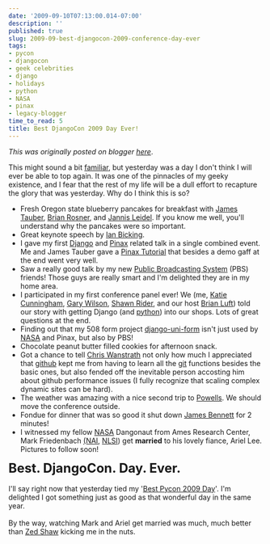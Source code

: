 ```yaml
---
date: '2009-09-10T07:13:00.014-07:00'
description: ''
published: true
slug: 2009-09-best-djangocon-2009-conference-day-ever
tags:
- pycon
- djangocon
- geek celebrities
- django
- holidays
- python
- NASA
- pinax
- legacy-blogger
time_to_read: 5
title: Best DjangoCon 2009 Day Ever!
---
```


*This was originally posted on blogger [here](https://pydanny.blogspot.com/2009/09/best-djangocon-2009-conference-day-ever.html)*.

This might sound a bit <a href="http://pydanny.blogspot.com/2009/03/best-pycon-2009-conference-day-ever.html">familiar</a>, but yesterday was a day I don't think I will ever be able to top again. It was one of the pinnacles of my geeky existence, and I fear that the rest of my life will be a dull effort to recapture the glory that was yesterday. Why do I think this is so?<br /><ul><li>Fresh Oregon state blueberry pancakes for breakfast with <a href="http://jamestauber.com/">James Tauber</a>, <a href="http://oebfare.com/">Brian Rosner</a>, and <a href="http://jannisleidel.com/">Jannis Leidel</a>. If you know me well, you'll understand why the pancakes were so important.</li><li>Great keynote speech by <a href="http://blog.ianbicking.org/">Ian Bicking</a>.<br /></li><li>I gave my first <a href="http://djangoproject.com/">Django</a> and <a href="http://pinaxproject.com/">Pinax</a> related talk in a single combined event. Me and James Tauber gave a <a href="http://www.slideshare.net/pydanny/pinax-tutorial-090909">Pinax Tutorial</a> that besides a demo gaff at the end went very well.</li><li>Saw a really good talk by my new <a href="http://pbs.org/">Public Broadcasting System</a> (PBS) friends! Those guys are really smart and I'm delighted they are in my home area.<br /></li><li>I participated in my first conference panel ever! We (me, <a href="http://elephantangelchild.blogspot.com/">Katie Cunningham</a>, <a href="http://gdub.wordpress.com/">Gary Wilson</a>, <a href="http://pbs.org/">Shawn Rider</a>, and our host <a href="http://lincolnloop.com/">Brian Luft</a>)  told our story with getting Django (and <a href="http://python.org/">python</a>) into our shops. Lots of great questions at the end.</li><li>Finding out that my 508 form project <a href="http://github.com/pydanny/django-uni-form">django-uni-form</a> isn't just used by <a href="http://www.nasa.gov/">NASA</a> and Pinax, but also by PBS!</li><li>Chocolate peanut butter filled cookies for afternoon snack.</li><li>Got a chance to tell <a href="http://defunkt.github.com/">Chris Wanstrath</a> not only how much I appreciated that <a href="http://github.com/">github</a> kept me from having to learn all the <a href="http://git-scm.com/">git</a> functions besides the basic ones, but also fended off the inevitable person accosting him about github performance issues (I fully recognize that scaling complex dynamic sites can be hard).<br /></li><li>The weather was amazing with a nice second trip to <a href="http://www.powells.com/">Powells</a>. We should move the conference outside.</li><li>Fondue for dinner that was so good it shut down <a href="http://jamesbennett.com/">James Bennett</a> for 2 minutes!</li><li>I witnessed my fellow <a href="http://www.nasa.gov/">NASA</a> Dangonaut  from Ames Research Center, Mark Friedenbach <a href="http://astrobiology.nasa.gov/">(NAI</a>, <a href="http://lunarscience.nasa.gov/">NLSI</a>)  get <span style="font-weight: bold;">married</span> to his lovely fiance, Ariel Lee. Pictures to follow soon!<br /></li></ul><span style="font-size: 180%;"><span style="font-weight: bold;">Best. DjangoCon. Day. Ever.</span></span><br /><br />I'll say right now that yesterday tied my '<a href="http://pydanny.blogspot.com/2009/03/best-pycon-2009-conference-day-ever.html">Best Pycon 2009 Day</a>'. I'm delighted I got something just as good as that wonderful day in the same year.<br /><br />By the way, watching Mark and Ariel get married was much, much better than <a href="http://zedshaw.com/">Zed Shaw</a> kicking me in the nuts.